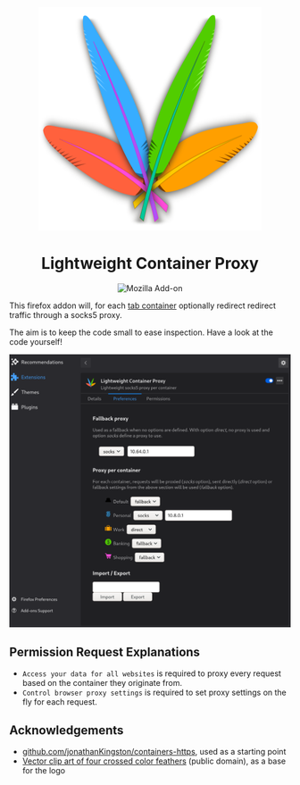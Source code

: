 <div align=center>
  
![logo](logo.svg)

# Lightweight Container Proxy

![Mozilla Add-on](https://img.shields.io/amo/v/lightweight-container-proxy-02)

</div>

This firefox addon will, for each [tab container](https://addons.mozilla.org/en-GB/firefox/addon/multi-account-containers/) optionally redirect redirect traffic through a socks5 proxy.

The aim is to keep the code small to ease inspection. Have a look at the code yourself!

![Settings page](./img/screenshot.png)

## Permission Request Explanations

- `Access your data for all websites` is required to proxy every request based on the container they originate from.
- `Control browser proxy settings` is required to set proxy  settings on the fly for each request.

## Acknowledgements

- [github.com/jonathanKingston/containers-https](https://github.com/jonathanKingston/containers-https), used as a starting point
- [Vector clip art of four crossed color feathers](https://publicdomainvectors.org/en/free-clipart/Vector-clip-art-of-four-crossed-color-feathers/31643.html) (public domain), as a base for the logo
